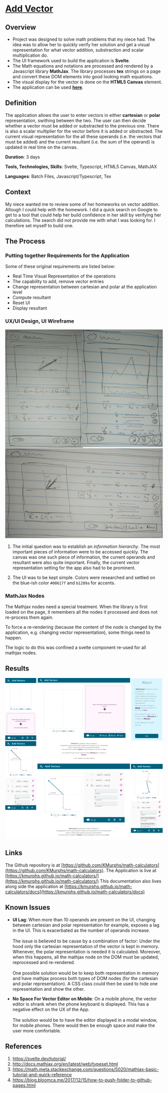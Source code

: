 # [Add Vector](https://github.com/KMurphs/math-calculators)



## Overview

-  Project was designed to solve math problems that my niece had. The idea was to allow her to quickly verify her solution and get a visual representation for what vector addition, substraction and scalar multiplication do. 
-  The UI framework used to build the application is **Svelte**. 
-  The Math equations and notations are processed and rendered by a Javascript library **MathJax**. The library processes **tex** strings on a page and convert these DOM elements into good looking math equations.
-  The visual display for the vector is done on the **HTML5 Canvas** element.
-  The application can be used **[here](https://kmurphs.github.io/math-calculators/)**. 




## Definition

The application allows the user to enter vectors in either **cartesian** or **polar** representation, swithing between the two. The user can then decide whether a vector must be added or substracted to the previous one. There is also a scalar multiplier for the vector before it is added or sibstracted. 
The current visual representation for the all these operands (i.e. the vectors that must be added) and the current resultant (i.e. the sum of the operand) is updated in real time on the canvas.

**Duration**: 3 days 

**Tools, Technologies, Skills**: Svelte, Typescript, HTML5 Canvas, MathJAX

**Languages**: Batch Files, Javascript/Typescript, Tex



## Context

My niece wanted me to review some of her homeworks on vector addition. Altough I could help with the homework. I did a quick search on Google to get to a tool that could help her build confidence in her skill by verifying her calculations. The search did not provide me with what I was looking for. I therefore set myself to build one. 


## The Process


### Putting together Requirements for the Application

Some of these original requirements are listed below:

- Real Time Visual Representation of the operations
- The capability to add, remove vector entries
- Change representation between cartesian and polar at the application level
- Compute resultant
- Reset UI
- Display resultant

### UX/UI Design, UI Wireframe

![UI Draft Wireframe](https://raw.githubusercontent.com/KMurphs/math-calculators/main/add-vectors/imgs/add-vector-w700.png "Early wireframe draft")

1. The initial question was to establish an *information hierarchy*. The most important pieces of information were to be accessed quickly. The canvas was one such piece of information, the current operands and resultant were also quite important. Finally, the current vector representation setting for the app also had to be prominent.

2. The UI was to be kept simple. Colors were researched and settled on the blue-ish color ``#00617f`` and ``b1289a`` for accents.


### MathJax Nodes

The Mathjax nodes need a special treatment. When the library is first loaded on the page, it remembers all the nodes it processed and does not re-process them again.

To force a re-rendering (because the content of the node is changed by the application, e.g. changing vector representation), some things need to happen.

The logic to do this was confined a svelte component re-used for all mathjax nodes.





## Results

![Final UI](https://raw.githubusercontent.com/KMurphs/math-calculators/main/add-vectors/imgs/finished-product-w700.png "Final UI")



## Links

The Github repository is at [https://github.com/KMurphs/math-calculators](https://github.com/KMurphs/math-calculators).
The Application is live at [https://kmurphs.github.io/math-calculators/](https://kmurphs.github.io/math-calculators/)
This documentation also lives along side the application at [https://kmurphs.github.io/math-calculators/docs](https://kmurphs.github.io/math-calculators/docs)

## Known Issues

- **UI Lag**: When more than 10 operands are present on the UI, changing between cartesian and polar representation for example, exposes a lag in the UI. This is exacerbated as the number of operands increase. <br><br>
The issue is believed to be cause by a combination of factor: Under the hood only the cartesian representation of the vector is kept in memory. Whenever, the polar representation is needed it is calculated. Moreover, when this happens, all the mathjax node on the DOM must be updated, reprocessed and re-rendered. <br><br>
One possible solution would be to keep both representation in memory and have mathjax process both types of DOM nodes (for the cartesian and polar representation). A CSS class could then be used to hide one representation and show the other.

- **No Space For Vector Editor on Mobile**: On a mobile phone, the vector editor is shrank when the phone keyboard is displayed. This has a negative effect on the UX of the App. <br><br>
The solution would be to have the editor displayed in a modal window, for mobile phones. There would then be enough space and make the user more comfortable.

## References
1. https://svelte.dev/tutorial/
2. http://docs.mathjax.org/en/latest/web/typeset.html
3. https://math.meta.stackexchange.com/questions/5020/mathjax-basic-tutorial-and-quick-reference
4. https://blog.bloomca.me/2017/12/15/how-to-push-folder-to-github-pages.html



